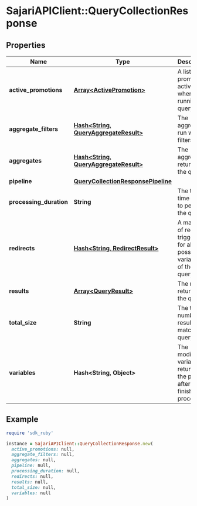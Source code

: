# SajariAPIClient::QueryCollectionResponse

## Properties

| Name | Type | Description | Notes |
| ---- | ---- | ----------- | ----- |
| **active_promotions** | [**Array&lt;ActivePromotion&gt;**](ActivePromotion.md) | A list of the promotions activated when running the query. | [optional] |
| **aggregate_filters** | [**Hash&lt;String, QueryAggregateResult&gt;**](QueryAggregateResult.md) | The aggregates run with filters. | [optional] |
| **aggregates** | [**Hash&lt;String, QueryAggregateResult&gt;**](QueryAggregateResult.md) | The aggregates returned by the query. | [optional] |
| **pipeline** | [**QueryCollectionResponsePipeline**](QueryCollectionResponsePipeline.md) |  | [optional] |
| **processing_duration** | **String** | The total time taken to perform the query. | [optional] |
| **redirects** | [**Hash&lt;String, RedirectResult&gt;**](RedirectResult.md) | A mapping of redirects triggered for all possible variations of the query. | [optional] |
| **results** | [**Array&lt;QueryResult&gt;**](QueryResult.md) | The results returned by the query. | [optional] |
| **total_size** | **String** | The total number of results that match the query. | [optional] |
| **variables** | **Hash&lt;String, Object&gt;** | The modified variables returned by the pipeline after it has finished processing. | [optional] |

## Example

```ruby
require 'sdk_ruby'

instance = SajariAPIClient::QueryCollectionResponse.new(
  active_promotions: null,
  aggregate_filters: null,
  aggregates: null,
  pipeline: null,
  processing_duration: null,
  redirects: null,
  results: null,
  total_size: null,
  variables: null
)
```

